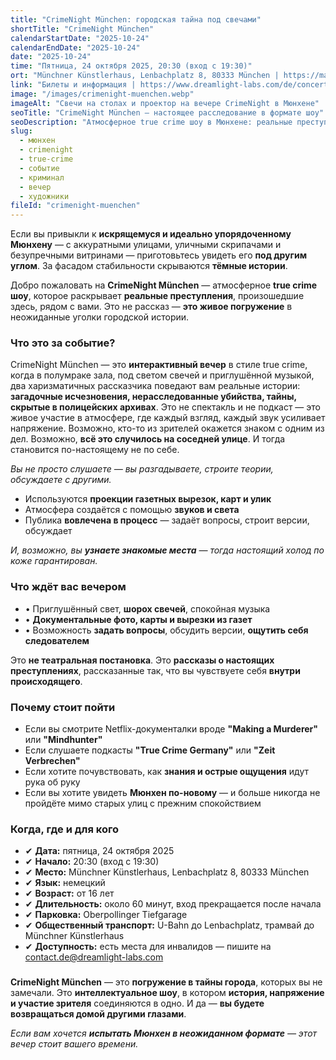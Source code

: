 ```yaml
---
title: "CrimeNight München: городская тайна под свечами"
shortTitle: "CrimeNight München"
calendarStartDate: "2025-10-24"
calendarEndDate: "2025-10-24"
date: "2025-10-24"
time: "Пятница, 24 октября 2025, 20:30 (вход с 19:30)"
ort: "Münchner Künstlerhaus, Lenbachplatz 8, 80333 München | https://maps.app.goo.gl/Ex1RMw76d1uPn7kK8"
link: "Билеты и информация | https://www.dreamlight-labs.com/de/concert/685d64f4bc4984a9e331b433"
image: "/images/crimenight-muenchen.webp"
imageAlt: "Свечи на столах и проектор на вечере CrimeNight в Мюнхене"
seoTitle: "CrimeNight München – настоящее расследование в формате шоу"
seoDescription: "Атмосферное true crime шоу в Мюнхене: реальные преступления, свечи, документы и участие зрителей. Только один вечер – 24 октября 2025."
slug:
  - мюнхен
  - crimenight
  - true-crime
  - событие
  - криминал
  - вечер
  - художники
fileId: "crimenight-muenchen"
---
```


Если вы привыкли к **искрящемуся и идеально упорядоченному Мюнхену** — с аккуратными улицами, уличными скрипачами и безупречными витринами — приготовьтесь увидеть его **под другим углом**. За фасадом стабильности скрываются **тёмные истории**.

Добро пожаловать на **CrimeNight München** — атмосферное **true crime шоу**, которое раскрывает **реальные преступления**, произошедшие здесь, рядом с вами. Это не рассказ — **это живое погружение** в неожиданные уголки городской истории.

### Что это за событие?

CrimeNight München — это **интерактивный вечер** в стиле true crime, когда в полумраке зала, под светом свечей и приглушённой музыкой, два харизматичных рассказчика поведают вам реальные истории: **загадочные исчезновения, нерасследованные убийства, тайны, скрытые в полицейских архивах**. 
Это не спектакль и не подкаст — это живое участие в атмосфере, где каждый взгляд, каждый звук усиливает напряжение. Возможно, кто-то из зрителей окажется знаком с одним из дел. Возможно, **всё это случилось на соседней улице**. И тогда становится по-настоящему не по себе.

_Вы не просто слушаете — вы разгадываете, строите теории, обсуждаете с другими._

- Используются **проекции газетных вырезок, карт и улик**  
- Атмосфера создаётся с помощью **звуков и света**  
- Публика **вовлечена в процесс** — задаёт вопросы, строит версии, обсуждает

_И, возможно, вы **узнаете знакомые места** — тогда настоящий холод по коже гарантирован._

### Что ждёт вас вечером

- • Приглушённый свет, **шорох свечей**, спокойная музыка  
- • **Документальные фото, карты и вырезки из газет**  
- • Возможность **задать вопросы**, обсудить версии, **ощутить себя следователем**

Это **не театральная постановка**. Это **рассказы о настоящих преступлениях**, рассказанные так, что вы чувствуете себя **внутри происходящего**.

### Почему стоит пойти

- Если вы смотрите Netflix-документалки вроде **"Making a Murderer"** или **"Mindhunter"**  
- Если слушаете подкасты **"True Crime Germany"** или **"Zeit Verbrechen"**  
- Если хотите почувствовать, как **знания и острые ощущения** идут рука об руку  
- Если вы хотите увидеть **Мюнхен по-новому** — и больше никогда не пройдёте мимо старых улиц с прежним спокойствием

### Когда, где и для кого

- ✔ **Дата:** пятница, 24 октября 2025  
- ✔ **Начало:** 20:30 (вход с 19:30)  
- ✔ **Место:** Münchner Künstlerhaus, Lenbachplatz 8, 80333 München  
- ✔ **Язык:** немецкий  
- ✔ **Возраст:** от 16 лет  
- ✔ **Длительность:** около 60 минут, вход прекращается после начала  
- ✔ **Парковка:** Oberpollinger Tiefgarage  
- ✔ **Общественный транспорт:** U-Bahn до Lenbachplatz, трамвай до Münchner Künstlerhaus  
- ✔ **Доступность:** есть места для инвалидов — пишите на contact.de@dreamlight-labs.com  

###

**CrimeNight München** — это **погружение в тайны города**, которых вы не замечали. Это **интеллектуальное шоу**, в котором **история, напряжение и участие зрителя** соединяются в одно. И да — **вы будете возвращаться домой другими глазами**.

_Если вам хочется **испытать Мюнхен в неожиданном формате** — этот вечер стоит вашего времени._
